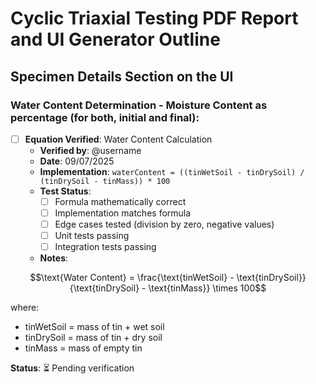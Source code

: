 # Cyclic Triaxial Testing PDF Report and UI Generator Outline

## Specimen Details Section on the UI

### Water Content Determination - Moisture Content as percentage (for both, initial and final):

- [ ] **Equation Verified**: Water Content Calculation
  - **Verified by**: @username
  - **Date**: 09/07/2025
  - **Implementation**: `waterContent = ((tinWetSoil - tinDrySoil) / (tinDrySoil - tinMass)) * 100`
  - **Test Status**: 
    - [ ] Formula mathematically correct
    - [ ] Implementation matches formula  
    - [ ] Edge cases tested (division by zero, negative values)
    - [ ] Unit tests passing
    - [ ] Integration tests passing
  - **Notes**: 

$$\text{Water Content} = \frac{\text{tinWetSoil} - \text{tinDrySoil}}{\text{tinDrySoil} - \text{tinMass}} \times 100$$

where:
- tinWetSoil = mass of tin + wet soil
- tinDrySoil = mass of tin + dry soil   
- tinMass = mass of empty tin

**Status**: ⏳ Pending verification